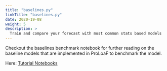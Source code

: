 ```yaml
---
title: "baselines.py"
linkTitle: "baselines.py"
date: 2020-19-08
weight: 5
description: >
  Train and compare your forecast with most common stats based models
---
```


Checkout the baselines benchmark notebook for further reading on the baseline models that are implemented in ProLoaF to benchmark the model.
 

Here: [Tutorial Notebooks](https://github.com/sogno-platform/proloaf/tree/master/notebooks)